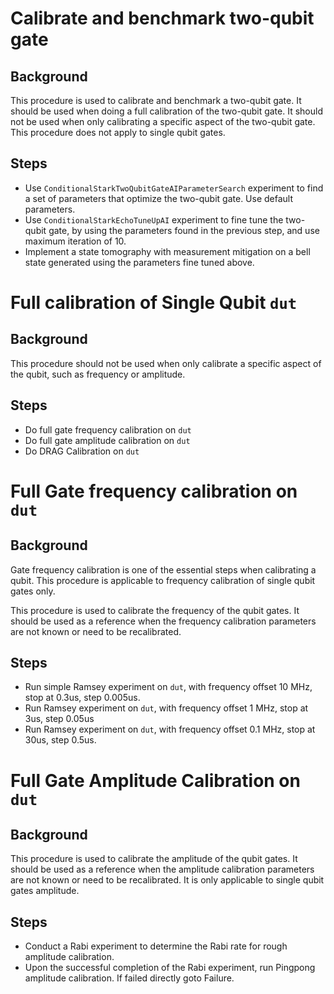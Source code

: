 # Calibrate and benchmark two-qubit gate

## Background

This procedure is used to calibrate and benchmark a two-qubit gate. It should be used when doing a full calibration of
the two-qubit gate. It should not be used when only calibrating a specific aspect of the two-qubit gate. This procedure
does not apply to single qubit gates.

## Steps

- Use `ConditionalStarkTwoQubitGateAIParameterSearch` experiment to find a set of parameters that optimize the two-qubit
  gate. Use default parameters.
- Use `ConditionalStarkEchoTuneUpAI` experiment to fine tune the two-qubit gate, by using the parameters found in the
  previous step, and use maximum iteration of 10.
- Implement a state tomography with measurement mitigation on a bell state generated using the parameters fine
  tuned above.

# Full calibration of Single Qubit `dut`

## Background

This procedure should not be used when only calibrate a specific aspect of the qubit, such as frequency or amplitude.

## Steps

- Do full gate frequency calibration on `dut`
- Do full gate amplitude calibration on `dut`
- Do DRAG Calibration on `dut`

# Full Gate frequency calibration on `dut`

## Background

Gate frequency calibration is one of the essential steps when calibrating a qubit. This procedure is applicable to frequency
calibration of single qubit gates only.

This procedure is used to calibrate the frequency of the qubit gates. It should be used as a reference when the frequency calibration 
parameters are not known or need to be recalibrated.

## Steps

- Run simple Ramsey experiment on `dut`, with frequency offset 10 MHz, stop at 0.3us, step 0.005us.
- Run Ramsey experiment on `dut`, with frequency offset 1 MHz, stop at 3us, step 0.05us
- Run Ramsey experiment on `dut`, with frequency offset 0.1 MHz, stop at 30us, step 0.5us.

# Full Gate Amplitude Calibration on `dut`

## Background

This procedure is used to calibrate the amplitude of the qubit gates. It should be used as a reference when the amplitude calibration parameters are not known or
need to be recalibrated. It is only applicable to single qubit gates amplitude.

## Steps

- Conduct a Rabi experiment to determine the Rabi rate for rough amplitude calibration.
- Upon the successful completion of the Rabi experiment, run Pingpong amplitude calibration. If failed directly goto Failure.

